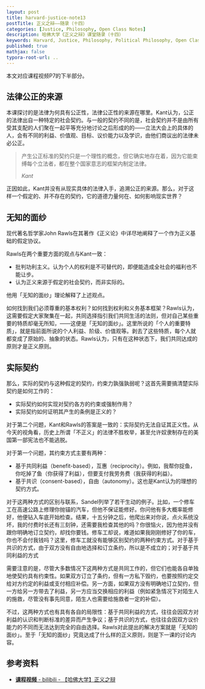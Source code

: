 ```yaml
---
layout: post
title: harvard-justice-note13
postTitle: 正义之辩——随录（十四）
categories: [Justice, Philosophy, Open Class Notes]
description: 哈佛大学《正义之辩》课堂随录（十四）
keywords: Harvard, Justice, Philosophy, Political Philosophy, Open Class Notes
published: true
mathjax: false
typora-root-url: ..
---
```


本文对应课程视频P7的下半部分。

## 法律公正的来源

本课探讨的是法律为何具有公正性，法律公正性的来源在哪里。Kant认为，公正的法律出自一种特定的社会契约。与一般的契约不同的是，社会契约并不是由所有受其支配的人们聚在一起平等充分地讨论之后形成的的——立法大会上的具体的人，会有不同的利益、价值观、目标、议价能力以及学识，由他们商议出的法律未必公正。

>产生公正标准的契约只是一个理性的概念，但它确实地存在着，因为它能束缚每个立法者，都在整个国家意志的框架内制定法律。
>
>*Kant*

正因如此，Kant并没有从现实具体的法律入手，追溯公正的来源。那么，对于这样一个假定的、并不存在的契约，它的道德力量何在、如何影响现实世界？

## 无知的面纱

现代著名哲学家John Rawls在其著作《正义论》中详尽地阐释了一个作为正义基础的假定协议。

Rawls在两个重要方面的观点与Kant一致：

- 批判功利主义。认为个人的权利是不可替代的，即便能造成全社会的福利也不能让步。
- 认为正义来源于假定的社会契约，而非实际的。

他用「无知的面纱」理论解释了上述观点。

如何找到我们必须尊重的基本权利？如何找到权利和义务基本框架？Rawls认为，这需要假定大家聚集在一起，共同选择指引我们共同生活的法则，但对自己某些重要的特质却毫无所知，——这便是「无知的面纱」。这里所说的「个人的重要特质」，就是指前面所说的个人利益、阶级、价值观等。剥去了这些特质，每个人就都变成了原始的、抽象的状态。Rawls认为，只有在这种状态下，我们共同达成的原则才是正义原则。

## 实际契约

那么，实际的契约与这种假定的契约，约束力孰强孰弱呢？这首先需要搞清楚实际契约是如何工作的：

- 实际契约如何实现对契约各方的约束或强制作用？
- 实际契约如何证明其产生的条例是正义的？

对于第二个问题，Kant和Rawls的答案是一致的：实际契约无法自证其正义性。从今天的视角看，历史上所谓「不正义」的法律不胜枚举，甚至允许奴隶制存在的美国第一部宪法也不能逃脱。

对于第一个问题，其约束方式主要有两种：

- 基于共同利益（benefit-based），互惠（reciprocity）。例如，我帮你捉鱼，你吃掉了鱼（你获得了利益），但要支付我劳务费（我获得的利益）。
- 基于共识（consent-based），自由（autonomy）。这也是Kant认为的理想的契约方式。

对于这两种方式的区别与联系，Sandel列举了若干生动的例子。比如，一个修车工在高速公路上修理你抛锚的汽车，但他不保证能修好。你问他有多大概率能修好，他便钻入车底开始检查。结果，十五分钟之后，他爬出来对你说，点火系统没坏，我的付费时长还有三刻钟，还需要我检查其他的吗？你很恼火，因为他并没有跟你明确地订立契约，却找你要钱。修车工却说，难道如果我刚刚修好了你的车，你也不会付我钱吗？这里，修车工就没有能够区别契约的两种约束方式。对于基于共识的方式，由于双方没有自由地选择和订立条约，所以是不成立的；对于基于共同利益的方式

需要注意的是，尽管大多数情况下这两种方式是共同工作的，但它们也能各自单独地使契约具有约束性。如果双方订立了条约，但有一方私下毁约，也要按照约定交给对方约定的利益或支付相应补偿。另一方面，如果双方没有明确地订立契约，但一方给另一方带去了利益，另一方应当交换相应的利益（例如紧急情况下对陌生人的施救，尽管没有事先同意，陌生人也需要给施救者一定的补偿）。

不过，这两种方式也有具有各自的局限性：基于共同利益的方式，往往会因双方对利益的认识和判断标准的差异而产生争议；基于共识的方式，也往往会因双方议价能力的不同而无法达到完全的自由选择。Rawls对此提出的解决方案就是「无知的面纱」。至于「无知的面纱」究竟达成了什么样的正义原则，则是下一课的讨论内容。

## 参考资料

- [**课程视频** - bilibili - 【哈佛大学】正义之辩](https://www.bilibili.com/video/BV1d4411v7G4)

